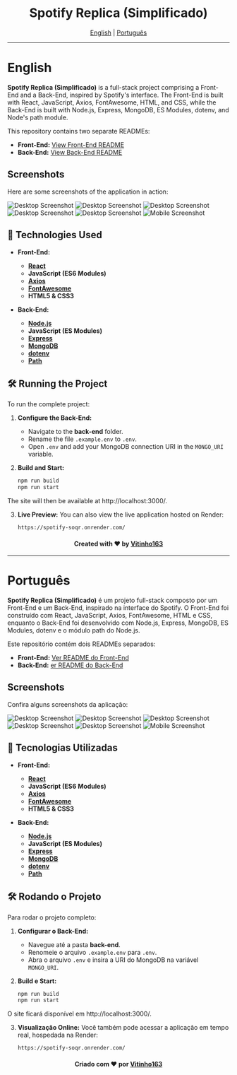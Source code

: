 <h1 align="center">Spotify Replica (Simplificado)</h1>

<div align="center">
  <a href="#english">English</a> | <a href="#portugues">Português</a>
</div>

---

# English <a name="english"></a>

**Spotify Replica (Simplificado)** is a full-stack project comprising a Front-End and a Back-End, inspired by Spotify's interface. The Front-End is built with React, JavaScript, Axios, FontAwesome, HTML, and CSS, while the Back-End is built with Node.js, Express, MongoDB, ES Modules, dotenv, and Node's path module.

This repository contains two separate READMEs:
- **Front-End:** [View Front-End README](front-end/README.md)
- **Back-End:** [View Back-End README](back-end/README.md)

## Screenshots

Here are some screenshots of the application in action:

![Desktop Screenshot](https://imgur.com/QrDxGGG.png)
![Desktop Screenshot](https://imgur.com/Kr9wLC7.png)
![Desktop Screenshot](https://imgur.com/6z5sGZb.png)
![Desktop Screenshot](https://imgur.com/zIouUDs.png)
![Desktop Screenshot](https://imgur.com/KG9Ar8B.png)
![Mobile Screenshot](https://imgur.com/SYxxYXT.png)

## 🚀 Technologies Used

- **Front-End:**
  - **[React](https://reactjs.org/)**
  - **JavaScript (ES6 Modules)**
  - **[Axios](https://axios-http.com/)**
  - **[FontAwesome](https://fontawesome.com/)**
  - **HTML5 & CSS3**

- **Back-End:**
  - **[Node.js](https://nodejs.org/)**
  - **JavaScript (ES Modules)**
  - **[Express](https://expressjs.com/)**
  - **[MongoDB](https://www.mongodb.com/)**
  - **[dotenv](https://github.com/motdotla/dotenv)**
  - **[Path](https://nodejs.org/api/path.html)**

## 🛠️ Running the Project

To run the complete project:

1. **Configure the Back-End:**
   - Navigate to the **back-end** folder.
   - Rename the file `.example.env` to `.env`.
   - Open `.env` and add your MongoDB connection URI in the `MONGO_URI` variable.

2. **Build and Start:**
   ```bash
   npm run build
   npm run start
   ```
The site will then be available at http://localhost:3000/.

3. **Live Preview:** You can also view the live application hosted on Render:
   ```bash
   https://spotify-soqr.onrender.com/
   ```

<div align="center" name="author-en"> 
  <h4>Created with ❤️ by <a href="https://github.com/Vitinho163">Vitinho163</a></h4> 
</div>

---

# Português <a name="portugues"></a>

**Spotify Replica (Simplificado)** é um projeto full-stack composto por um Front-End e um Back-End, inspirado na interface do Spotify. O Front-End foi construído com React, JavaScript, Axios, FontAwesome, HTML e CSS, enquanto o Back-End foi desenvolvido com Node.js, Express, MongoDB, ES Modules, dotenv e o módulo path do Node.js.

Este repositório contém dois READMEs separados:
- **Front-End:** [Ver README do Front-End](front-end/README.md)
- **Back-End:** [er README do Back-End](back-end/README.md)

## Screenshots

Confira alguns screenshots da aplicação:

![Desktop Screenshot](https://imgur.com/QrDxGGG.png)
![Desktop Screenshot](https://imgur.com/Kr9wLC7.png)
![Desktop Screenshot](https://imgur.com/6z5sGZb.png)
![Desktop Screenshot](https://imgur.com/zIouUDs.png)
![Desktop Screenshot](https://imgur.com/KG9Ar8B.png)
![Mobile Screenshot](https://imgur.com/SYxxYXT.png)

## 🚀 Tecnologias Utilizadas

- **Front-End:**
  - **[React](https://reactjs.org/)**
  - **JavaScript (ES6 Modules)**
  - **[Axios](https://axios-http.com/)**
  - **[FontAwesome](https://fontawesome.com/)**
  - **HTML5 & CSS3**

- **Back-End:**
  - **[Node.js](https://nodejs.org/)**
  - **JavaScript (ES Modules)**
  - **[Express](https://expressjs.com/)**
  - **[MongoDB](https://www.mongodb.com/)**
  - **[dotenv](https://github.com/motdotla/dotenv)**
  - **[Path](https://nodejs.org/api/path.html)**

## 🛠️ Rodando o Projeto

Para rodar o projeto completo:

1. **Configurar o Back-End:**
   - Navegue até a pasta **back-end**.
   - Renomeie o arquivo `.example.env` para `.env`.
   - Abra o arquivo `.env` e insira a URI do MongoDB na variável `MONGO_URI`.

2. **Build e Start:**
   ```bash
   npm run build
   npm run start
   ```
O site ficará disponível em http://localhost:3000/.

3. **Visualização Online:** Você também pode acessar a aplicação em tempo real, hospedada na Render:
   ```bash
   https://spotify-soqr.onrender.com/
   ```

<div align="center" name="author-en"> 
  <h4>Criado com ❤️ por <a href="https://github.com/Vitinho163">Vitinho163</a></h4> 
</div>